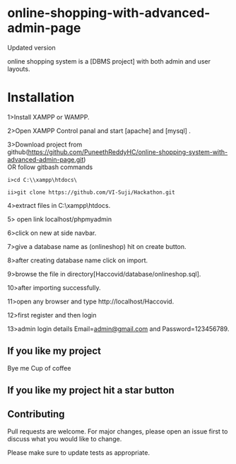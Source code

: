 # online-shopping-with-advanced-admin-page
Updated version


online shopping system is a [DBMS project] with both admin and user layouts.

# Installation

1>Install XAMPP or WAMPP.

2>Open XAMPP Control panal and start [apache] and [mysql] .

3>Download project from github(https://github.com/PuneethReddyHC/online-shopping-system-with-advanced-admin-page.git)  
    OR follow gitbash commands
    
    i>cd C:\\xampp\htdocs\
    
    ii>git clone https://github.com/VI-Suji/Hackathon.git
    
4>extract files in C:\\xampp\htdocs\.

5> open link localhost/phpmyadmin

6>click on new at side navbar.

7>give a database name as (onlineshop) hit on create button.

8>after creating database name click on import.

9>browse the file in directory[Haccovid/database/onlineshop.sql].

10>after importing successfully.

11>open any browser and type http://localhost/Haccovid.

12>first register and then login

13>admin login details  Email=admin@gmail.com and Password=123456789.

## If you like my project 
Bye me Cup of coffee

##  If you like my project hit a star button







## Contributing
Pull requests are welcome. For major changes, please open an issue first to discuss what you would like to change.

Please make sure to update tests as appropriate.
